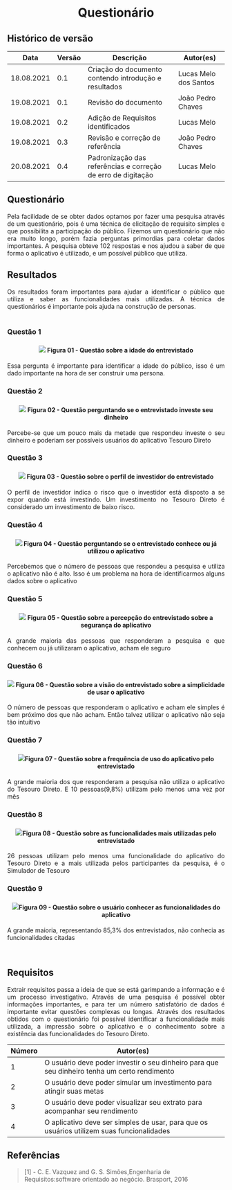 # <center> Questionário


## Histórico de versão<br>

|Data | Versão | Descrição | Autor(es)|
| -- | -- | -- | -- |
| 18.08.2021 | 0.1 | Criação do documento contendo introdução e resultados| Lucas Melo dos Santos|
| 19.08.2021 | 0.1 | Revisão do documento| João Pedro Chaves |
| 19.08.2021 | 0.2 | Adição de Requisitos identificados| Lucas Melo |
| 19.08.2021 | 0.3 | Revisão e correção de referência | João Pedro Chaves | 
| 20.08.2021 | 0.4 | Padronização das referências e correção de erro de digitação| Lucas Melo

## Questionário

<div align="justify"> 
    Pela facilidade de se obter dados optamos por fazer uma pesquisa através de um questionário, pois é uma técnica de elicitação de requisito simples e que possibilita a participação do público.  
    Fizemos um questionário que não era muito longo, porém fazia perguntas primordias para coletar dados importantes. A pesquisa obteve 102 respostas e nos ajudou a saber de que forma o aplicativo é utilizado, e um possível público que utiliza.

</div>


## Resultados
<div align="justify"> 
Os resultados foram importantes para ajudar a identificar o público que utiliza e saber as funcionalidades mais utilizadas. A técnica de questionários é importante pois ajuda na construção de personas.


</div><br>



<div align="justify">

<h3> Questão 1<h3>
 
<h4 align = "center"><img src="../assets/form/idade.png">  Figura 01 - Questão sobre a idade do entrevistado</h4>


<p>Essa pergunta é importante para identificar a idade do público, isso é um dado importante na hora de ser construir uma persona. </p>


<h3> Questão 2<h3>
<h4 align = "center"><img src="../assets/form/investe_dinheiro.png"> Figura 02 - Questão perguntando se o entrevistado investe seu dinheiro </h4>



<p>Percebe-se que um pouco mais da metade que respondeu investe o seu dinheiro e poderiam ser possíveis usuários do aplicativo Tesouro Direto</p>

<h3>Questão 3<h3>

<h4 align = "center"><img src="../assets/form/perfil_investidor.png"> Figura 03 - Questão sobre o perfil de investidor do entrevistado </h4>


<p>O perfil de investidor indica o risco que o investidor está disposto a se expor quando está investindo. Um investimento no Tesouro Direto é considerado um investimento de baixo risco.</p>

<h3> Questão 4 <h3>

<h4 align = "center"><img src="../assets/form/utiliza.png"> Figura 04 - Questão perguntando se o entrevistado conhece ou já utilizou o aplicativo </h4>

<p> Percebemos que o número de pessoas que respondeu a pesquisa e utiliza o aplicativo não é alto. Isso é um problema na hora de identificarmos alguns dados sobre o aplicativo </p>

<h3> Questão 5 <h3>

<h4 align = "center"><img src="../assets/form/seguro.png"> Figura 05 - Questão sobre a percepção do entrevistado sobre a segurança do aplicativo </h4>

<p> A grande maioria das pessoas que responderam a pesquisa e que conhecem ou já utilizaram o aplicativo, acham ele seguro </p>

<h3> Questão 6<h3>


<h4 align = "center"><img src="../assets/form/simples.png"> Figura 06 - Questão sobre a visão do entrevistado sobre a simplicidade de usar o aplicativo </h4>

<p> O número de pessoas que responderam o aplicativo e acham ele simples é bem próximo dos que não acham. Então talvez utilizar o aplicativo não seja tão intuítivo</p>

<h3> Questão 7<h3>

<h4 align = "center"><img src="../assets/form/frequencia.png">Figura 07 - Questão sobre a frequência de uso do aplicativo pelo entrevistado </h4>

<p> A grande maioria dos que responderam a pesquisa não utiliza o aplicativo do Tesouro Direto. E 10 pessoas(9,8%) utilizam pelo menos uma vez por mês</p>

<h3> Questão 8<h3>

<h4 align = "center"><img src="../assets/form/funcionalidade.png">Figura 08 - Questão sobre as funcionalidades mais utilizadas pelo entrevistado </h4>


<p> 26 pessoas utilizam pelo menos uma funcionalidade do aplicativo do Tesouro Direto e a mais utilizada pelos participantes da pesquisa, é o Simulador de Tesouro</h4>

<h3> Questão 9<h3>

<h4 align = "center"A><img src="../assets/form/possui_funciona.png">Figura 09 - Questão sobre o usuário conhecer as funcionalidades do aplicativo </h4>

<p> A grande maioria, representando 85,3% dos entrevistados, não conhecia as funcionalidades citadas<p>



</div>
<br>


## Requisitos
<div align="justify"> 
Extrair requisitos passa a ideia de que se está garimpando a informação e é um processo investigativo. Através de uma pesquisa é possível obter informações importantes, e para ter um número satisfatório de dados é importante evitar questões complexas ou longas. Através dos resultados obtidos com o questionário foi possível identificar a funcionalidade mais utilizada, a impressão sobre o aplicativo e o conhecimento sobre a existência das funcionalidades do Tesouro Direto. 

</div>

|Número | Autor(es)|
| -- | -- |
| 1|  O usuário deve poder investir o seu dinheiro para que seu dinheiro tenha um certo rendimento |
| 2 | O usuário deve poder simular um investimento para atingir suas metas|
| 3 | O usuário deve poder visualizar seu extrato para acompanhar seu rendimento| 
| 4 | O aplicativo deve ser simples de usar, para que os usuários utilizem suas funcionalidades| 

## Referências

> [1] - C. E. Vazquez and G. S. Simões,Engenharia de Requisitos:software orientado ao negócio.    Brasport, 2016
